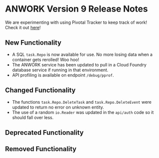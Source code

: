 # ANWORK Version 9 Release Notes

We are experimenting with using Pivotal Tracker to keep track of work! Check it out [here](https://www.pivotaltracker.com/n/projects/2230869)!

## New Functionality
- A SQL `task.Repo` is now available for use. No more losing data when a container gets rerolled! Woo hoo!
- The ANWORK service has been updated to pull in a Cloud Foundry database service if running in that environment.
- API profiling is available on endpoint `/debug/pprof`.

## Changed Functionality
- The functions `task.Repo.DeleteTask` and `task.Repo.DeleteEvent` were updated to return no error on unknown entity.
- The use of a random `io.Reader` was updated in the `api/auth` code so it should fall over less.

## Deprecated Functionality

## Removed Functionality
